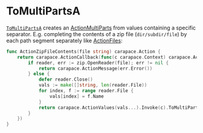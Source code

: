 # ToMultiPartsA

[`ToMultiPartsA`] creates an [ActionMultiParts](../action/actionMultiParts.md) from values containing a specific separator.
E.g. completing the contents of a zip file (`dir/subdir/file`) by each path segment separately like [ActionFiles](../action/actionFiles.md):

```go
func ActionZipFileContents(file string) carapace.Action {
	return carapace.ActionCallback(func(c carapace.Context) carapace.Action {
		if reader, err := zip.OpenReader(file); err != nil {
			return carapace.ActionMessage(err.Error())
		} else {
			defer reader.Close()
			vals := make([]string, len(reader.File))
			for index, f := range reader.File {
				vals[index] = f.Name
			}
			return carapace.ActionValues(vals...).Invoke(c).ToMultiPartsA("/")
		}
	})
}
```

[`ToMultiPartsA`]:https://pkg.go.dev/github.com/rsteube/carapace#InvokedAction.ToMultiPartsA
